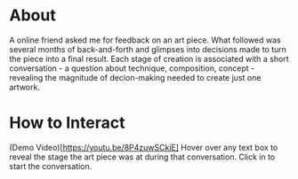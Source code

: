 # About
A online friend asked me for feedback on an art piece. What followed was several months of back-and-forth and glimpses into decisions made to turn the piece into a final result. 
Each stage of creation is associated with a short conversation - a question about technique, composition, concept - revealing the magnitude of decion-making needed to create just one artwork.

# How to Interact
(Demo Video)[https://youtu.be/8P4zuwSCkiE]
Hover over any text box to reveal the stage the art piece was at during that conversation. Click in to start the conversation.
